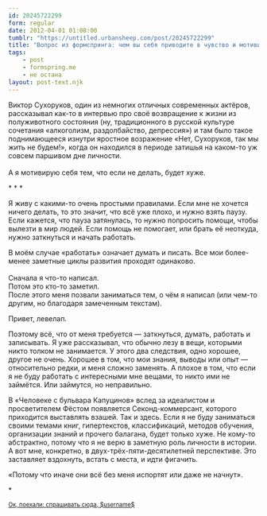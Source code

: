```yaml
---
id: 20245722299
form: regular
date: 2012-04-01 01:08:00
tumblr: "https://untitled.urbansheep.com/post/20245722299"
title: "Вопрос из формспринга: чем вы себя приводите в чувство и мотивируете?"
tags:
    - post
    - formspring.me
    - не остана
layout: post-text.njk
---
```


<p class="formspringmeAnswer">Виктор Сухоруков, один из немногих отличных современных актёров, рассказывал как-то в интервью про своё возвращение к жизни из полуживотного состояния (ну, традиционного в русской культуре сочетания «алкоголизм, раздолбайство, депрессия») и там было такое поднимающееся изнутри яростное возражение «Нет, Сухоруков, так мы жить не будем!», когда он находился в периоде затишья на каком-то уж совсем паршивом дне личности.<br/><br/>
А я мотивирую себя тем, что если не делать, будет хуже.</p>

<!-- more -->

<p>* * *</p>

<p>Я живу с какими-то очень простыми правилами. Если мне не хочется ничего делать, то это значит, что всё уже плохо, и нужно взять паузу. Если кажется, что пауза затянулась, то нужно попросить помощи, чтобы вылезти в мир людей. Если помощь не помогает, или брать её неоткуда, нужно заткнуться и начать работать.</p>

<p>В моём случае «работать» означает думать и писать. Все мои более-менее заметные циклы развития проходят одинаково.<br/><br/>
Сначала я что-то написал.<br/>
Потом это кто-то заметил.<br/>
После этого меня позвали заниматься тем, о чём я написал (или чем-то другим, но благодаря замеченным текстам).</p>

<p>Привет, левелап.</p>

<p>Поэтому всё, что от меня требуется — заткнуться, думать, работать и записывать. Я уже рассказывал, что обычно лезу в вещи, которыми никто толком не занимается. У этого два следствия, одно хорошее, другое не очень. Хорошее в том, что мои знания, выводы или опыт — относительно редки, и меня сложно заменять. А плохое в том, что если я не буду работать с интересными мне вещами, то никто ими не займётся. Или займутся, но неправильно.</p>

<p>В «Человеке с бульвара Капуцинов» вслед за идеалистом и просветителем Фёстом появляется Секонд-коммерсант, которого приходится выставлять взашей. Так и здесь. Если я не буду заниматься своими темами книг, гипертекстов, классификаций, методов обучения, организации знаний и прочего балагана, будет только хуже. Не кому-то абстрактно, потому что я не верю в заметную роль личности в истории. А вот мне, конкретно, в двух-трёх-пяти-десятилетней перспективе. Это заставляет вздохнуть, встать с места, и идти фигачить.</p>

<p>«Потому что иначе они всё без меня испортят или даже не начнут».</p>

<p>*</p>

<p class="formspringmeFooter">
    <small><a href="http://www.formspring.me/urbansheep?utm_medium=social&amp;utm_source=tumblr&amp;utm_campaign=shareanswer">Ок, поехали: спрашивать сюда, $username$</a></small>
</p>

